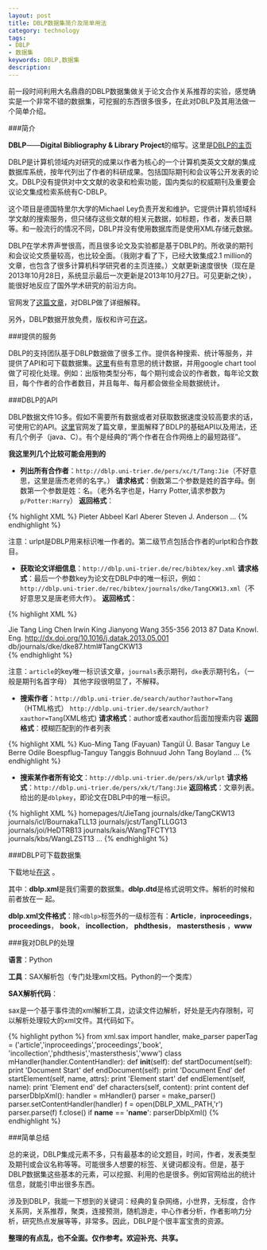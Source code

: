 ```yaml
---
layout: post
title: DBLP数据集简介及简单用法
category: technology
tags:
- DBLP
- 数据集
keywords: DBLP,数据集
description:
---
```


前一段时间利用大名鼎鼎的DBLP数据集做关于论文合作关系推荐的实验，感觉确实是一个非常不错的数据集，可挖掘的东西很多很多，在此对DBLP及其用法做一个简单介绍。

###简介

**DBLP**——**Digital Bibliography & Library Project**的缩写。这里是[DBLP的主页](http://www.informatik.uni-trier.de/~ley/db/)

DBLP是计算机领域内对研究的成果以作者为核心的一个计算机类英文文献的集成数据库系统，按年代列出了作者的科研成果。包括国际期刊和会议等公开发表的论文。DBLP没有提供对中文文献的收录和检索功能，国内类似的权威期刊及重要会议论文集成检索系统有C-DBLP。

这个项目是德国特里尔大学的Michael Ley负责开发和维护。它提供计算机领域科学文献的搜索服务，但只储存这些文献的相关元数据，如标题，作者，发表日期等。和一般流行的情况不同，DBLP并没有使用数据库而是使用XML存储元数据。

DBLP在学术界声誉很高，而且很多论文及实验都是基于DBLP的。所收录的期刊和会议论文质量较高，也比较全面。（我刚才看了下，已经大致集成2.1 million的文章，也包含了很多计算机科学研究者的主页连接。）文献更新速度很快（现在是2013年10月28日，系统显示最后一次更新是2013年10月27日。可见更新之快），能很好地反应了国外学术研究的前沿方向。

官网发了[这篇文章](http://dblp.uni-trier.de/xml/docu/dblpxml.pdf)，对DBLP做了详细解释。

另外，DBLP数据开放免费，版权和许可[在这](http://www.informatik.uni-trier.de/~ley/db/copyright.html)。

###提供的服务

DBLP的支持团队基于DBLP数据做了很多工作。提供各种搜索、统计等服务，并提供了API和可下载数据集。[这里](http://dblps.uni-trier.de/~mwagner/statistics/)有些有意思的统计数据，并用google chart tool做了可视化处理。例如：出版物类型分布，每个期刊或会议的作者数，每年论文数目，每个作者的合作者数目，并且每年、每月都会做些全局数据统计。

###DBLP的API

DBLP数据文件1G多。假如不需要所有数据或者对获取数据速度没较高要求的话，可使用它的API。[这里](http://dblp.uni-trier.de/xml/docu/dblpxmlreq.pdf)官网发了篇文章，里面解释了BDLP的基础API以及用法，还有几个例子（java、C）。有个是经典的“两个作者在合作网络上的最短路径”。

**我这里列几个比较可能会用到的**

- **列出所有合作者**：`http://dblp.uni-trier.de/pers/xc/t/Tang:Jie`（不好意思，这里是唐杰老师的名字。）
**请求格式**：倒数第二个参数是姓的首字母。倒数第一个参数是姓：名。（老外名字也是，Harry Potter,请求参数为`p/Potter:Harry`）
**返回格式**：

{% highlight XML %}
<coauthors author="Jie Tang" urlpt="t/Tang:Jie">
    <author urlpt="a/Abbeel:Pieter" count="4">Pieter Abbeel</author>
    <author urlpt="a/Aberer:Karl" count="1">Karl Aberer</author>
    <author urlpt="a/Anderson:Steven_J=" count="1">Steven J. Anderson</author>
    ...
</coauthors>
{% endhighlight %}

注意：urlpt是DBLP用来标识唯一作者的。第二级节点包括合作者的urlpt和合作数目。

- **获取论文详细信息**：`http://dblp.uni-trier.de/rec/bibtex/key.xml`
**请求格式**：最后一个参数key为论文在DBLP中的唯一标识，例如：
`http://dblp.uni-trier.de/rec/bibtex/journals/dke/TangCKW13.xml`（不好意思又是唐老师大作）。
**返回格式**：

{% highlight XML %}
<dblp>
    <article key="journals/dke/TangCKW13" mdate="2013-10-17">
    <author>Jie Tang</author>
    <author>Ling Chen</author>
    <author>Irwin King</author>
    <author>Jianyong Wang</author>
    <title>
        Introduction to Special section on Large-scale Data Mining.
    </title>
    <pages>355-356</pages>
    <year>2013</year>
    <volume>87</volume>
    <journal>Data Knowl. Eng.</journal>
    <ee>http://dx.doi.org/10.1016/j.datak.2013.05.001</ee>
    <url>db/journals/dke/dke87.html#TangCKW13</url>
    </article>
</dblp>
{% endhighlight %}

注意：`article`的key唯一标识该文章，`journals`表示期刊，`dke`表示期刊名，（一般是期刊名首字母）
其他字段很明显了，不解释。

- **搜索作者**：`http://dblp.uni-trier.de/search/author?author=Tang`（HTML格式）   `http://dblp.uni-trier.de/search/author?xauthor=Tang`(XML格式)
**请求格式**：author或者xauthor后面加搜索内容
**返回格式**：模糊匹配到的作者列表

{% highlight XML %}
<authors>
    <author urlpt="=/=Fayuan=:Kuo=Ming_Tang">Kuo-Ming Tang (Fayuan)</author>
    <author urlpt="b/Basar:Tang=uuml=l_=Uuml==">Tangül Ü. Basar</author>
    <author urlpt="b/Berre:Tanguy_Le">Tanguy Le Berre</author>
    <author urlpt="b/Boespflug=Tanguy:Odile">Odile Boespflug-Tanguy</author>
    <author urlpt="b/Bohnuud:Tanggis">Tanggis Bohnuud</author>
    <author urlpt="b/Boyland:John_Tang">John Tang Boyland</author>
    ...
</authors>
{% endhighlight %}

- **搜索某作者所有论文**：`http://dblp.uni-trier.de/pers/xk/urlpt`
**请求格式**：`http://dblp.uni-trier.de/pers/xk/t/Tang:Jie`
**返回格式**：文章列表。给出的是`dblpkey`，即论文在DBLP中的唯一标识。

{% highlight XML %}
<dblpperson name="Jie Tang">
    <dblpkey type="person record">homepages/t/JieTang</dblpkey>
    <dblpkey>journals/dke/TangCKW13</dblpkey>
    <dblpkey>journals/icl/BournakaTLL13</dblpkey>
    <dblpkey>journals/jcst/TangTLLGG13</dblpkey>
    <dblpkey>journals/joi/HeDTRB13</dblpkey>
    <dblpkey>journals/kais/WangTFCTY13</dblpkey>
    <dblpkey>journals/kbs/WangLZST13</dblpkey>
    ...
</dblpperson>
{% endhighlight %}

###DBLP可下载数据集

下载地址[在这](http://dblp.uni-trier.de/xml/) 。

其中：**dblp.xml**是我们需要的数据集。**dblp.dtd**是格式说明文件。解析的时候和前者放在一
起。

**dblp.xml文件格式**：除`<dblp>`标签外的一级标签有：**Article**，**inproceedings**，  **proceedings**，  **book**，  **incollection**， **phdthesis**， **mastersthesis** ，**www**

###我对DBLP的处理

**语言**：Python

**工具**：SAX解析包（专门处理xml文档。Python的一个类库）

**SAX解析代码**：

sax是一个基于事件流的xml解析工具，边读文件边解析，好处是无内存限制，可以解析处理较大的xml文件。其代码如下。


{% highlight python %}
from xml.sax import handler, make_parser
paperTag = ('article','inproceedings','proceedings','book',
                   'incollection','phdthesis','mastersthesis','www')
class mHandler(handler.ContentHandler):
    def __init__(self):
    def startDocument(self):
        print 'Document Start'
    def endDocument(self):
        print 'Document End'
    def startElement(self, name, attrs):
        print 'Element start'
    def endElement(self, name):
        print 'Element end'
    def characters(self, content):
        print content
    def parserDblpXml():
        handler = mHandler()
        parser = make_parser()
        parser.setContentHandler(handler)
        f = open(DBLP_XML_PATH,'r')
    parser.parse(f)
        f.close()
    if __name__ == '__name__':
    parserDblpXml()
{% endhighlight %}

###简单总结

总的来说，DBLP集成元素不多，只有最基本的论文题目，时间，作者，发表类型及期刊或会议名称等等。可能很多人想要的标签、关键词都没有。但是，基于DBLP数据集这些基本的元素，可以挖掘、利用的也是很多。例如官网给出的统计信息，就能引申出很多东西。

涉及到DBLP，我能一下想到的关键词：经典的复杂网络，小世界，无标度，合作关系网，关系推荐，聚类，连接预测，随机游走，中心作者分析，作者影响力分析，研究热点发展等等，非常多。因此，DBLP是个很丰富宝贵的资源。

**整理的有点乱，也不全面。仅作参考。欢迎补充、共享。**
